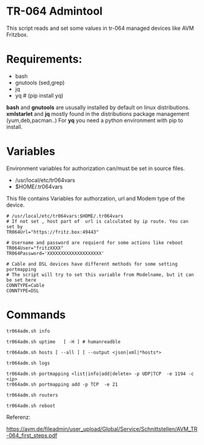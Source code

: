 # TR-064  Admintool

This  script reads and set some values in tr-064 managed devices like AVM Fritzbox.


# Requirements:
 - bash
 - gnutools (sed,grep)
 - jq 
 - yq # (pip install yq)

**bash** and **gnutools** are ususally installed by default on linux distributions.
**xmlstarlet** and **jq** mostly found in the distributions package management (yum,deb,pacman..)
For **yq** you need a python environment with pip to install.

# Variables

Environment variables for authorization can/must be set in source files.

  - /usr/local/etc/tr064vars
  - $HOME/.tr064vars

This file contains Variables for authorzation, url and Modem type of the device.

```
# /usr/local/etc/tr064vars:$HOME/.tr064vars
# If not set , host part of  url is calculated by ip route. You can set by
TR064Url="https://fritz.box:49443"

# Username and password are requierd for some actions like reboot 
TR064User="fritzXXXX"
TR064Password='XXXXXXXXXXXXXXXXXXXX'

# Cable and DSL devices have different methods for some setting portmapping
# The script will try to set this variable from Modelname, but it can be set here
CONNTYPE=Cable
CONNTYPE=DSL
```

# Commands

    tr064adm.sh info

    tr064adm.sh uptime   [ -H ] # humanreadble

    tr064adm.sh hosts [ --all ] [ --output <json|xml|*hosts*>

    tr064adm.sh logs

    tr064adm.sh portmapping <list|info|add|delete> -p UDP|TCP  -e 1194 -c <ip>
    tr064adm.sh portmapping add -p TCP  -e 21

    tr064adm.sh routers

    tr064adm.sh reboot


Referenz:

https://avm.de/fileadmin/user_upload/Global/Service/Schnittstellen/AVM_TR-064_first_steps.pdf

